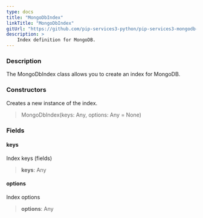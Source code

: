 ```yaml
---
type: docs
title: "MongoDbIndex"
linkTitle: "MongoDbIndex"
gitUrl: "https://github.com/pip-services3-python/pip-services3-mongodb-python"
description: >
    Index definition for MongoDB.
---
```


### Description

The MongoDbIndex class allows you to create an index for MongoDB.

### Constructors
Creates a new instance of the index.

> MongoDbIndex(keys: Any, options: Any = None)

### Fields

<span class="hide-title-link">

#### keys
Index keys (fields)
> **keys**: Any

#### options
Index options
> **options**: Any

</span>
